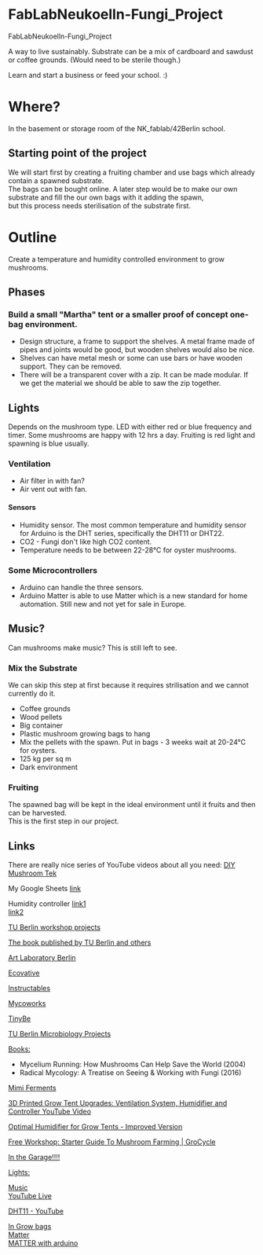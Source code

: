 # FabLabNeukoelln-Fungi_Project

FabLabNeukoelln-Fungi_Project

A way to live sustainably. Substrate can be a mix of cardboard and sawdust or coffee grounds. (Would need to be sterile though.)

Learn and start a business or feed your school. :)

# Where?
In the basement or storage room of the NK_fablab/42Berlin school.

## Starting point of the project
We will start first by creating a fruiting chamber and use bags which already contain a spawned substrate.  
The bags can be bought online.
A later step would be to make our own substrate and fill the our own bags with it adding the spawn,   
but this process needs sterilisation of the substrate first.

# Outline
Create a temperature and humidity controlled environment to grow mushrooms.

## Phases
### Build a small "Martha" tent or a smaller proof of concept one-bag environment.
- Design structure, a frame to support the shelves. A metal frame made of pipes and joints would be good, but wooden shelves would also be nice.
- Shelves can have metal mesh or some can use bars or have wooden support. They can be removed.
- There will be a transparent cover with a zip. It can be made modular. If we get the material we should be able to saw the zip together.

## Lights
Depends on the mushroom type. LED with either red or blue frequency and timer. Some mushrooms are happy with 12 hrs a day. Fruiting is red light and spawning is blue usually.

### Ventilation
- Air filter in with fan?
- Air vent out with fan.

#### Sensors
- Humidity sensor. The most common temperature and humidity sensor for Arduino is the DHT series, specifically the DHT11 or DHT22.
- CO2 - Fungi don't like high CO2 content.
- Temperature needs to be between 22-28°C for oyster mushrooms.

### Some Microcontrollers
- Arduino can handle the three sensors.
- Arduino Matter is able to use Matter which is a new standard for home automation. Still new and not yet for sale in Europe.

## Music?
Can mushrooms make music? This is still left to see.  

### Mix the Substrate
We can skip this step at first because it requires strilisation and we cannot currently do it.
- Coffee grounds
- Wood pellets
- Big container
- Plastic mushroom growing bags to hang
- Mix the pellets with the spawn. Put in bags - 3 weeks wait at 20-24°C for oysters.
- 125 kg per sq m
- Dark environment

### Fruiting
The spawned bag will be kept in the ideal environment until it fruits and then can be harvested.  
This is the first step in our project.

## Links

There are really nice series of YouTube videos about all you need:
[DIY Mushroom Tek](https://www.youtube.com/@diy-mushroom-tek)  

My Google Sheets [link](https://docs.google.com/spreadsheets/d/12R7Wkm8Nz2zLa1NQa-oBZ-2w6hAllGzAMuuDEiKfbG0/edit?usp=sharing)  

Humidity controller [link1](https://www.printables.com/de/model/246876-331-controller-with-relays-sensor-and-hmi-for-indo)  
[link2](https://www.printables.com/de/model/598587-xy-tr01-humidity-controller-mount)  

[TU Berlin workshop projects](https://www.tu.berlin/mikrobiologie/forschung/projekte)  

[The book published by TU Berlin and others](https://library.oapen.org/handle/20.500.12657/50293)  

[Art Laboratory Berlin](https://artlaboratory-berlin.org/events/mind-the-fungi-mushroom-cultivation-courses/)  

[Ecovative](https://www.ecovative.com)  

[Instructables](https://www.instructables.com/How-to-Build-a-Martha-Grow-Tent-Mushroom-Cultivati/)  

[Mycoworks](https://www.mycoworks.com)  

[TinyBe](https://youtu.be/BaEGzgNYYMQ?si=8sh8EUKXdnpMRuvQ)  

[TU Berlin Microbiology Projects](https://www.tu.berlin/mikrobiologie/forschung/projekte/entwicklung-pilzbasierter-werkstoffe)  

[Books:](https://www.tu.berlin/mikrobiologie/forschung/projekte/entwicklung-pilzbasierter-werkstoffe)  
- Mycelium Running: How Mushrooms Can Help Save the World (2004)  
- Radical Mycology: A Treatise on Seeing & Working with Fungi (2016)  

[Mimi Ferments](https://mimiferments.com/collections/workshop)  

[3D Printed Grow Tent Upgrades: Ventilation System, Humidifier and Controller YouTube Video](https://youtu.be/dSrJ2VtUzEo?si=-SNb6Bbtx5HpGsDg)  

[Optimal Humidifier for Grow Tents - Improved Version](https://www.thingiverse.com/thing:6397535)  

[Free Workshop: Starter Guide To Mushroom Farming | GroCycle](https://youtu.be/icKeO-kyiGk?si=Ma1949mAzkJjP3xK)  

[In the Garage!!!!](https://youtu.be/_kPLXib4ksE?si=WMwSg8Z2-8_iYVFy)  

[Lights:](https://www.mushroom-corner.com/posts/mushroom-grow-lights-buyers-guide)  

[Music](https://youtu.be/-hlQHYtncww?si=jag8b0jR52WN1Ij0)  
[YouTube Live](https://www.youtube.com/live/gtoHlhcNHE8?si=Ihu3Gjd1UVpKBs5c)  

[DHT11 - YouTube](https://youtu.be/dJJAQxyryoQ?si=Di6VHg_juJ59Q_K-)  

[In Grow bags](https://learn.freshcap.com/growing/mushroom-grow-bags-the-ultimate-guide/)  
[Matter](https://www.youtube.com/watch?v=KodQZguDyHo)  
[MATTER with arduino](https://store.arduino.cc/products/nano-matter)  
